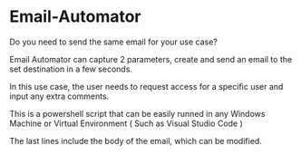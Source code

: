 # Email-Automator
Do you need to send the same email for your use case?

Email Automator can capture 2 parameters, create and send an email to the set destination in a few seconds. 

In this use case, the user needs to request access for a specific user and input any extra comments. 

This is a powershell script that can be easily runned in any Windows Machine or Virtual Environment ( Such as Visual Studio Code ) 

The last lines include the body of the email, which can be modified. 
